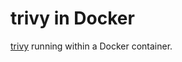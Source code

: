 # trivy in Docker

[trivy](https://github.com/aquasecurity/trivy) running within a Docker container.
